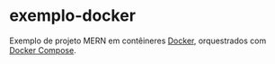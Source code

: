 # exemplo-docker
Exemplo de projeto MERN em contêineres [Docker](https://docker.com), orquestrados com [Docker Compose](https://docs.docker.com/compose/).
